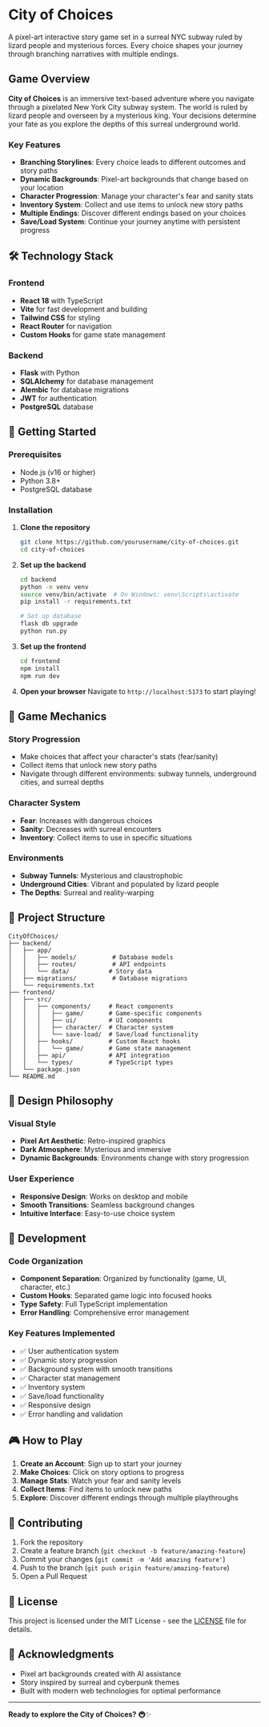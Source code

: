 # City of Choices

A pixel-art interactive story game set in a surreal NYC subway ruled by lizard people and mysterious forces. Every choice shapes your journey through branching narratives with multiple endings.

## Game Overview

**City of Choices** is an immersive text-based adventure where you navigate through a pixelated New York City subway system. The world is ruled by lizard people and overseen by a mysterious king. Your decisions determine your fate as you explore the depths of this surreal underground world.

### Key Features

- **Branching Storylines**: Every choice leads to different outcomes and story paths
- **Dynamic Backgrounds**: Pixel-art backgrounds that change based on your location
- **Character Progression**: Manage your character's fear and sanity stats
- **Inventory System**: Collect and use items to unlock new story paths
- **Multiple Endings**: Discover different endings based on your choices
- **Save/Load System**: Continue your journey anytime with persistent progress

## 🛠️ Technology Stack

### Frontend

- **React 18** with TypeScript
- **Vite** for fast development and building
- **Tailwind CSS** for styling
- **React Router** for navigation
- **Custom Hooks** for game state management

### Backend

- **Flask** with Python
- **SQLAlchemy** for database management
- **Alembic** for database migrations
- **JWT** for authentication
- **PostgreSQL** database

## 🚀 Getting Started

### Prerequisites

- Node.js (v16 or higher)
- Python 3.8+
- PostgreSQL database

### Installation

1. **Clone the repository**

   ```bash
   git clone https://github.com/yourusername/city-of-choices.git
   cd city-of-choices
   ```

2. **Set up the backend**

   ```bash
   cd backend
   python -m venv venv
   source venv/bin/activate  # On Windows: venv\Scripts\activate
   pip install -r requirements.txt

   # Set up database
   flask db upgrade
   python run.py
   ```

3. **Set up the frontend**

   ```bash
   cd frontend
   npm install
   npm run dev
   ```

4. **Open your browser**
   Navigate to `http://localhost:5173` to start playing!

## 🎯 Game Mechanics

### Story Progression

- Make choices that affect your character's stats (fear/sanity)
- Collect items that unlock new story paths
- Navigate through different environments: subway tunnels, underground cities, and surreal depths

### Character System

- **Fear**: Increases with dangerous choices
- **Sanity**: Decreases with surreal encounters
- **Inventory**: Collect items to use in specific situations

### Environments

- **Subway Tunnels**: Mysterious and claustrophobic
- **Underground Cities**: Vibrant and populated by lizard people
- **The Depths**: Surreal and reality-warping

## 📁 Project Structure

```
CityOfChoices/
├── backend/
│   ├── app/
│   │   ├── models/          # Database models
│   │   ├── routes/          # API endpoints
│   │   └── data/           # Story data
│   ├── migrations/          # Database migrations
│   └── requirements.txt
├── frontend/
│   ├── src/
│   │   ├── components/     # React components
│   │   │   ├── game/       # Game-specific components
│   │   │   ├── ui/         # UI components
│   │   │   ├── character/  # Character system
│   │   │   └── save-load/  # Save/load functionality
│   │   ├── hooks/          # Custom React hooks
│   │   │   └── game/       # Game state management
│   │   ├── api/            # API integration
│   │   └── types/          # TypeScript types
│   └── package.json
└── README.md
```

## 🎨 Design Philosophy

### Visual Style

- **Pixel Art Aesthetic**: Retro-inspired graphics
- **Dark Atmosphere**: Mysterious and immersive
- **Dynamic Backgrounds**: Environments change with story progression

### User Experience

- **Responsive Design**: Works on desktop and mobile
- **Smooth Transitions**: Seamless background changes
- **Intuitive Interface**: Easy-to-use choice system

## 🔧 Development

### Code Organization

- **Component Separation**: Organized by functionality (game, UI, character, etc.)
- **Custom Hooks**: Separated game logic into focused hooks
- **Type Safety**: Full TypeScript implementation
- **Error Handling**: Comprehensive error management

### Key Features Implemented

- ✅ User authentication system
- ✅ Dynamic story progression
- ✅ Background system with smooth transitions
- ✅ Character stat management
- ✅ Inventory system
- ✅ Save/load functionality
- ✅ Responsive design
- ✅ Error handling and validation

## 🎮 How to Play

1. **Create an Account**: Sign up to start your journey
2. **Make Choices**: Click on story options to progress
3. **Manage Stats**: Watch your fear and sanity levels
4. **Collect Items**: Find items to unlock new paths
5. **Explore**: Discover different endings through multiple playthroughs

## 🤝 Contributing

1. Fork the repository
2. Create a feature branch (`git checkout -b feature/amazing-feature`)
3. Commit your changes (`git commit -m 'Add amazing feature'`)
4. Push to the branch (`git push origin feature/amazing-feature`)
5. Open a Pull Request

## 📝 License

This project is licensed under the MIT License - see the [LICENSE](LICENSE) file for details.

## 🙏 Acknowledgments

- Pixel art backgrounds created with AI assistance
- Story inspired by surreal and cyberpunk themes
- Built with modern web technologies for optimal performance

---

**Ready to explore the City of Choices?** 🚇✨
